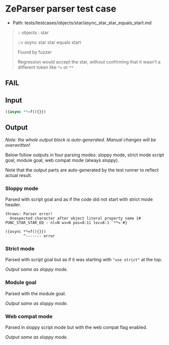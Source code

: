 # ZeParser parser test case

- Path: tests/testcases/objects/star/async_star_star_equals_start.md

> :: objects : star
>
> ::> async star star equals start
>
> Found by fuzzer
>
> Regression would accept the star, without confirming that it wasn't a different token like `*=` or `**`

## FAIL

## Input

`````js
({async **=f(){}})
`````

## Output

_Note: the whole output block is auto-generated. Manual changes will be overwritten!_

Below follow outputs in four parsing modes: sloppy mode, strict mode script goal, module goal, web compat mode (always sloppy).

Note that the output parts are auto-generated by the test runner to reflect actual result.

### Sloppy mode

Parsed with script goal and as if the code did not start with strict mode header.

`````
throws: Parser error!
  Unexpected character after object literal property name {# PUNC_STAR_STAR_EQ : nl=N ws=N pos=8:11 loc=8:1 `**=`#}

({async **=f(){}})
        ^------- error
`````

### Strict mode

Parsed with script goal but as if it was starting with `"use strict"` at the top.

_Output same as sloppy mode._

### Module goal

Parsed with the module goal.

_Output same as sloppy mode._

### Web compat mode

Parsed in sloppy script mode but with the web compat flag enabled.

_Output same as sloppy mode._
